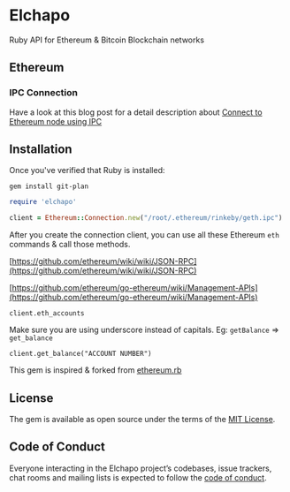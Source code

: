 # Elchapo

Ruby API for Ethereum & Bitcoin Blockchain networks

## Ethereum

### IPC Connection

Have a look at this blog post for a detail description about [Connect to Ethereum node using IPC](http://dilumn.github.io/ethereum/2017/10/22/connect-to-ethereum-ipc-using-ruby/)

## Installation
Once you've verified that Ruby is installed:

`gem install git-plan`


```ruby
require 'elchapo'

client = Ethereum::Connection.new("/root/.ethereum/rinkeby/geth.ipc")

```

After you create the connection client, you can use all these Ethereum `eth` commands & call those methods.

[https://github.com/ethereum/wiki/wiki/JSON-RPC](https://github.com/ethereum/wiki/wiki/JSON-RPC)

[https://github.com/ethereum/go-ethereum/wiki/Management-APIs](https://github.com/ethereum/go-ethereum/wiki/Management-APIs)

`client.eth_accounts`

Make sure you are using underscore instead of capitals. Eg: `getBalance` => `get_balance`

`client.get_balance("ACCOUNT NUMBER")`

This gem is inspired & forked from [ethereum.rb](https://github.com/EthWorks/ethereum.rb)

## License

The gem is available as open source under the terms of the [MIT License](http://opensource.org/licenses/MIT).

## Code of Conduct

Everyone interacting in the Elchapo project’s codebases, issue trackers, chat rooms and mailing lists is expected to follow the [code of conduct](https://github.com/[USERNAME]/elchapo/blob/master/CODE_OF_CONDUCT.md).
